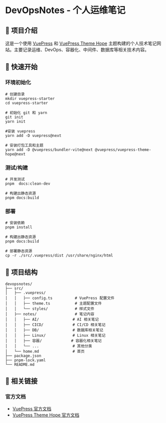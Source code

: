 # DevOpsNotes - 个人运维笔记

## 📖 项目介绍

这是一个使用 [VuePress](https://vuepress.vuejs.org/zh/) 和 [VuePress Theme Hope](https://theme-hope.vuejs.press/zh/) 主题构建的个人技术笔记网站。主要记录运维、DevOps、容器化、中间件、数据库等相关技术内容。

## 🚀 快速开始

### 环境初始化

```shell
# 创建目录
mkdir vuepress-starter
cd vuepress-starter

# 初始化 git 和 yarn
git init
yarn init

#安装 vuepress
yarn add -D vuepress@next

# 安装打包工具和主题
yarn add -D @vuepress/bundler-vite@next @vuepress/vuepress-theme-hope@next
```

### 测试/构建

```shell
# 开发测试
pnpm  docs:clean-dev

# 构建出静态资源
pnpm docs:build
```

### 部署

```shell
# 安装依赖
pnpm install

# 构建出静态资源
pnpm docs:build

# 部署静态资源
cp -r ./src/.vuepress/dist /usr/share/nginx/html
```

## 📁 项目结构

```shell
devopsnotes/
├── src/
│   ├── .vuepress/
│   │   ├── config.ts          # VuePress 配置文件
│   │   ├── theme.ts           # 主题配置文件
│   │   └── styles/            # 样式文件
│   ├── notes/                 # 笔记内容
│   │   ├── AI/               # AI 相关笔记
│   │   ├── CICD/             # CI/CD 相关笔记
│   │   ├── DB/               # 数据库相关笔记
│   │   ├── Linux/            # Linux 相关笔记
│   │   ├── 容器/             # 容器化相关笔记
│   │   └── ...               # 其他分类
│   └── home.md               # 首页
├── package.json
├── pnpm-lock.yaml
└── README.md
```

## 🔗 相关链接

### 官方文档

- [VuePress 官方文档](https://vuepress.vuejs.org)
- [VuePress Theme Hope 官方文档](https://theme-hope.vuejs.press)
